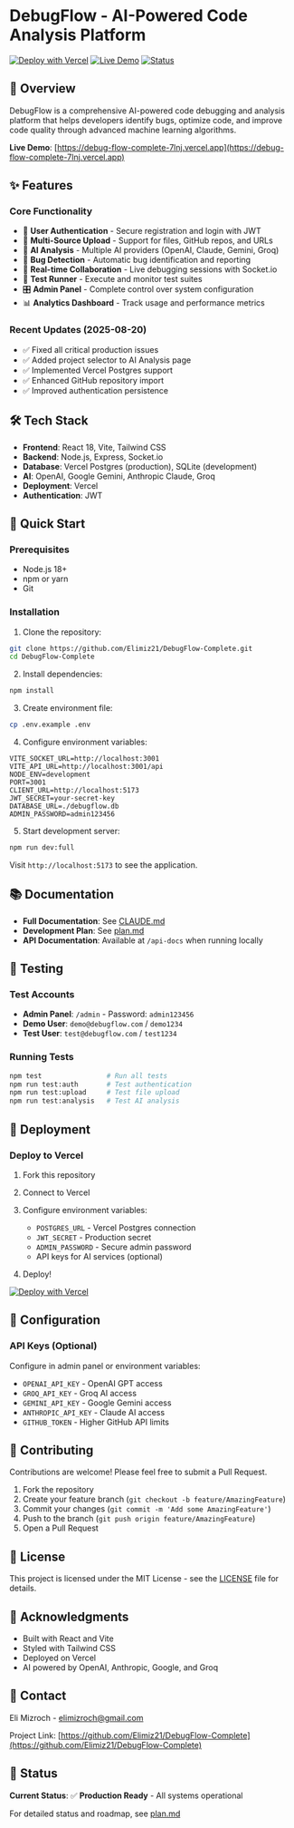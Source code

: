 # DebugFlow - AI-Powered Code Analysis Platform

[![Deploy with Vercel](https://vercel.com/button)](https://vercel.com/new/clone?repository-url=https://github.com/Elimiz21/DebugFlow-Complete)
[![Live Demo](https://img.shields.io/badge/demo-live-brightgreen)](https://debug-flow-complete-7lnj.vercel.app)
[![Status](https://img.shields.io/badge/status-production%20ready-success)](https://github.com/Elimiz21/DebugFlow-Complete)

## 🚀 Overview

DebugFlow is a comprehensive AI-powered code debugging and analysis platform that helps developers identify bugs, optimize code, and improve code quality through advanced machine learning algorithms.

**Live Demo**: [https://debug-flow-complete-7lnj.vercel.app](https://debug-flow-complete-7lnj.vercel.app)

## ✨ Features

### Core Functionality
- 🔐 **User Authentication** - Secure registration and login with JWT
- 📁 **Multi-Source Upload** - Support for files, GitHub repos, and URLs
- 🤖 **AI Analysis** - Multiple AI providers (OpenAI, Claude, Gemini, Groq)
- 🐛 **Bug Detection** - Automatic bug identification and reporting
- 👥 **Real-time Collaboration** - Live debugging sessions with Socket.io
- 🧪 **Test Runner** - Execute and monitor test suites
- 🎛️ **Admin Panel** - Complete control over system configuration
- 📊 **Analytics Dashboard** - Track usage and performance metrics

### Recent Updates (2025-08-20)
- ✅ Fixed all critical production issues
- ✅ Added project selector to AI Analysis page
- ✅ Implemented Vercel Postgres support
- ✅ Enhanced GitHub repository import
- ✅ Improved authentication persistence

## 🛠️ Tech Stack

- **Frontend**: React 18, Vite, Tailwind CSS
- **Backend**: Node.js, Express, Socket.io
- **Database**: Vercel Postgres (production), SQLite (development)
- **AI**: OpenAI, Google Gemini, Anthropic Claude, Groq
- **Deployment**: Vercel
- **Authentication**: JWT

## 🚀 Quick Start

### Prerequisites
- Node.js 18+ 
- npm or yarn
- Git

### Installation

1. Clone the repository:
```bash
git clone https://github.com/Elimiz21/DebugFlow-Complete.git
cd DebugFlow-Complete
```

2. Install dependencies:
```bash
npm install
```

3. Create environment file:
```bash
cp .env.example .env
```

4. Configure environment variables:
```env
VITE_SOCKET_URL=http://localhost:3001
VITE_API_URL=http://localhost:3001/api
NODE_ENV=development
PORT=3001
CLIENT_URL=http://localhost:5173
JWT_SECRET=your-secret-key
DATABASE_URL=./debugflow.db
ADMIN_PASSWORD=admin123456
```

5. Start development server:
```bash
npm run dev:full
```

Visit `http://localhost:5173` to see the application.

## 📚 Documentation

- **Full Documentation**: See [CLAUDE.md](./CLAUDE.md)
- **Development Plan**: See [plan.md](./plan.md)
- **API Documentation**: Available at `/api-docs` when running locally

## 🧪 Testing

### Test Accounts
- **Admin Panel**: `/admin` - Password: `admin123456`
- **Demo User**: `demo@debugflow.com` / `demo1234`
- **Test User**: `test@debugflow.com` / `test1234`

### Running Tests
```bash
npm test                # Run all tests
npm run test:auth       # Test authentication
npm run test:upload     # Test file upload
npm run test:analysis   # Test AI analysis
```

## 🚀 Deployment

### Deploy to Vercel

1. Fork this repository
2. Connect to Vercel
3. Configure environment variables:
   - `POSTGRES_URL` - Vercel Postgres connection
   - `JWT_SECRET` - Production secret
   - `ADMIN_PASSWORD` - Secure admin password
   - API keys for AI services (optional)

4. Deploy!

[![Deploy with Vercel](https://vercel.com/button)](https://vercel.com/new/clone?repository-url=https://github.com/Elimiz21/DebugFlow-Complete)

## 🔧 Configuration

### API Keys (Optional)
Configure in admin panel or environment variables:
- `OPENAI_API_KEY` - OpenAI GPT access
- `GROQ_API_KEY` - Groq AI access
- `GEMINI_API_KEY` - Google Gemini access
- `ANTHROPIC_API_KEY` - Claude AI access
- `GITHUB_TOKEN` - Higher GitHub API limits

## 🤝 Contributing

Contributions are welcome! Please feel free to submit a Pull Request.

1. Fork the repository
2. Create your feature branch (`git checkout -b feature/AmazingFeature`)
3. Commit your changes (`git commit -m 'Add some AmazingFeature'`)
4. Push to the branch (`git push origin feature/AmazingFeature`)
5. Open a Pull Request

## 📝 License

This project is licensed under the MIT License - see the [LICENSE](LICENSE) file for details.

## 🙏 Acknowledgments

- Built with React and Vite
- Styled with Tailwind CSS
- Deployed on Vercel
- AI powered by OpenAI, Anthropic, Google, and Groq

## 📧 Contact

Eli Mizroch - elimizroch@gmail.com

Project Link: [https://github.com/Elimiz21/DebugFlow-Complete](https://github.com/Elimiz21/DebugFlow-Complete)

## 🎯 Status

**Current Status**: ✅ **Production Ready** - All systems operational

For detailed status and roadmap, see [plan.md](./plan.md)